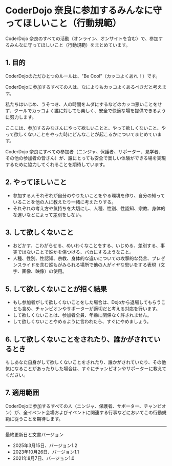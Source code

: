 # CoderDojo 奈良に参加するみんなに守ってほしいこと（行動規範）
CoderDojo 奈良のすべての活動（オンライン、オンサイトを含む）で、参加するみんなに守ってほしいこと（行動規範）をまとめています。

## 1. 目的
CoderDojoのただひとつのルールは、"Be Cool”（カッコよくあれ！）です。

CoderDojoに参加するすべての人は、なによりもカッコよくあるべきだと考えます。

私たちはいじめ、うそつき、人の時間をムダにするなどのカッコ悪いことをせず、クールでカッコよく誰に対しても楽しく、安全で快適な場を提供できるように努力します。

ここには、参加するみなさんにやって欲しいことと、やって欲しくないこと、やって欲しくないことをやった時にどんなことが起こるかについてまとめています。

CoderDojo 奈良にすべての参加者（ニンジャ、保護者、サポーター、見学者、その他の参加者の皆さん）が、誰にとっても安全で楽しい体験ができる場を実現するために協力してくれることを期待しています。

## 2. やってほしいこと
- 参加する人それぞれが自分のやりたいことをやる環境を作り、自分の知っていることを他の人に教えたり一緒に考えたりする。
- それぞれの考え方や気持ちを大切にし、人種、性別、性認知、宗教、身体的な違いなどによって差別をしない。

## 3. して欲しくないこと
- おどかす、こわがらせる、めいわくなことをする、いじめる、差別する、事実ではないことで誰かを傷つける、バカにするようなこと。
- 人種、性別、性認知、宗教、身体的な違いについての攻撃的な発言、プレゼンスライドを含む誰もがみられる場所で他の人がイヤな思いをする表現（文字、画像、映像）の使用。

## 5. して欲しくないことが招く結果
- もし参加者がして欲しくないことをした場合は、Dojoから退場してもらうことも含め、チャンピオンやサポーターが適切だと考える対応を行います。
- して欲しくないことは、参加者全員、年齢に関係なく許されません。
- して欲しくないことやめるように言われたら、すぐにやめましょう。

## 6. して欲しくないことをされたり、誰かがされているとき
もしあなた自身がして欲しくないことをされたり、誰かがされていたり、その他気になることがあったりした場合は、すぐにチャンピオンやサポーターに教えてください。

## 7. 適用範囲
CoderDojoに参加するすべての人（ニンジャ、保護者、サポーター、チャンピオン）が、全イベント会場およびイベントに関連する行事などにおいてこの行動規範に従うことを期待します。

---
最終更新日と文書バージョン
- 2025年3月15日、バージョン1.2
- 2023年10月26日、バージョン1.1
- 2021年8月7日、バージョン1.0